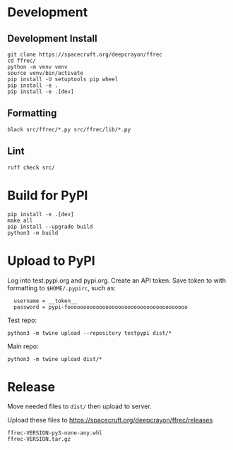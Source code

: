 # Development
## Development Install
```
git clone https://spacecruft.org/deepcrayon/ffrec
cd ffrec/
python -m venv venv
source venv/bin/activate
pip install -U setuptools pip wheel
pip install -e .
pip install -e .[dev]
```

## Formatting
```
black src/ffrec/*.py src/ffrec/lib/*.py
```

## Lint
```
ruff check src/
```

# Build for PyPI
```
pip install -e .[dev]
make all
pip install --upgrade build
python3 -m build
```

# Upload to PyPI
Log into test.pypi.org and pypi.org. Create an API token.
Save token to with formatting to `$HOME/.pypirc`, such as:
```[testpypi]
  username = __token__
  password = pypi-foooooooooooooooooooooooooooooooooooooo
```

Test repo:
```
python3 -m twine upload --repository testpypi dist/*
```

Main repo:
```
python3 -m twine upload dist/*
```

# Release
Move needed files to `dist/` then upload to server.

Upload these files to https://spacecruft.org/deepcrayon/ffrec/releases
```
ffrec-VERSION-py3-none-any.whl
ffrec-VERSION.tar.gz
